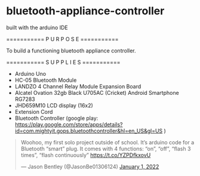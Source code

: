 # bluetooth-appliance-controller
built with the arduino IDE

 =========== P U R P O S E ===========

To build a functioning bluetooth appliance controller.

 =========== S U P P L I E S ===========
 - Arduino Uno
 - HC-05 Bluetooth Module
 - LANDZO 4 Channel Relay Module Expansion Board
 - Alcatel Ovation 32gb Black U705AC (Cricket) Android Smartphone RG7283 
 - JHD659M10 LCD display (16x2)
 - Extension Cord
 - Bluetooth Controller (google play: https://play.google.com/store/apps/details?id=com.mightyit.gops.bluetoothcontroller&hl=en_US&gl=US )
 <blockquote class="twitter-tweet"><p lang="en" dir="ltr">Woohoo, my first solo project outside of school. It’s arduino code for a Bluetooth “smart” plug. It comes with 4 functions: “on”, “off”, “flash 3 times”, “flash continuously” <a href="https://t.co/YZPDfkxovU">https://t.co/YZPDfkxovU</a></p>&mdash; Jason Bentley (@JasonBe01306124) <a href="https://twitter.com/JasonBe01306124/status/1477328499572559872?ref_src=twsrc%5Etfw">January 1, 2022</a></blockquote> <script async src="https://platform.twitter.com/widgets.js" charset="utf-8"></script> 



